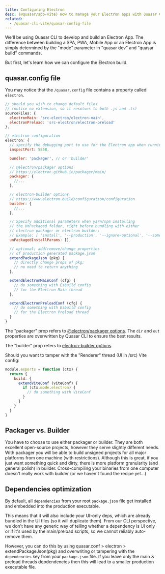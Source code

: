 ```yaml
---
title: Configuring Electron
desc: (@quasar/app-vite) How to manage your Electron apps with Quasar CLI.
related:
  - /quasar-cli-vite/quasar-config-file
---
```

We'll be using Quasar CLI to develop and build an Electron App. The difference between building a SPA, PWA, Mobile App or an Electron App is simply determined by the "mode" parameter in "quasar dev" and "quasar build" commands.

But first, let's learn how we can configure the Electron build.

## quasar.config file
You may notice that the `/quasar.config` file contains a property called `electron`.

```js
// should you wish to change default files
// (notice no extension, so it resolves to both .js and .ts)
sourceFiles: {
  electronMain: 'src-electron/electron-main',
  electronPreload: 'src-electron/electron-preload'
},

// electron configuration
electron: {
  // specify the debugging port to use for the Electron app when running in development mode
  inspectPort: 5858,

  bundler: 'packager', // or 'builder'

  // @electron/packager options
  // https://electron.github.io/packager/main/
  packager: {
    //...
  },

  // electron-builder options
  // https://www.electron.build/configuration/configuration
  builder: {
    //...
  },

  // Specify additional parameters when yarn/npm installing
  // the UnPackaged folder, right before bundling with either
  // electron packager or electron builder;
  // Example: [ 'install', '--production', '--ignore-optional', '--some-other-param' ]
  unPackagedInstallParams: [],

  // optional; add/remove/change properties
  // of production generated package.json
  extendPackageJson (pkg) {
    // directly change props of pkg;
    // no need to return anything
  },

  extendElectronMainConf (cfg) {
    // do something with Esbuild config
    // for the Electron Main thread
  },

  extendElectronPreloadConf (cfg) {
    // do something with Esbuild config
    // for the Electron Preload thread
  }
}
```

The "packager" prop refers to [@electron/packager options](https://electron.github.io/packager/main/). The `dir` and `out` properties are overwritten by Quasar CLI to ensure the best results.

The "builder" prop refers to [electron-builder options](https://www.electron.build/configuration/configuration).

Should you want to tamper with the "Renderer" thread (UI in /src) Vite config:

```js /quasar.config file
module.exports = function (ctx) {
  return {
    build: {
      extendViteConf (viteConf) {
        if (ctx.mode.electron) {
          // do something with ViteConf
        }
      }
    }
  }
}
```

## Packager vs. Builder
You have to choose to use either packager or builder. They are both excellent open-source projects, however they serve slightly different needs. With packager you will be able to build unsigned projects for all major platforms from one machine (with restrictions). Although this is great, if you just want something quick and dirty, there is more platform granularity (and general polish) in builder. Cross-compiling your binaries from one computer doesn't really work with builder (or we haven't found the recipe yet...)

## Dependencies optimization
By default, all `dependencies` from your root `package.json` file get installed and embedded into the production executable.

This means that it will also include your UI-only deps, which are already bundled in the UI files (so it will duplicate them). From our CLI perspective, we don't have any generic way of telling whether a dependency is UI only or if it's used by the main/preload scripts, so we cannot reliably auto-remove them.

However, you can do this by using quasar.conf > electron > extendPackageJson(pkg) and overwriting or tampering with the `dependencies` key from your `package.json` file. If you leave only the main & preload threads depdendencies then this will lead to a smaller production executable file.
